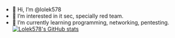 - 👋 Hi, I’m @lolek578
- 👀 I’m interested in it sec, specially red team.
- 🌱 I’m currently learning programming, networking, pentesting.
[![Lolek578's GitHub stats](https://github-readme-stats.vercel.app/api?username=lolek57&show_icons=true&theme=gradient)](https://github.com/anuraghazra/github-readme-stats)
<!---
lolek578/lolek578 is a ✨ special ✨ repository because its `README.md` (this file) appears on your GitHub profile.
You can click the Preview link to take a look at your changes.
--->
